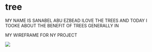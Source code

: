 # tree
MY NAME IS SANABEL ABU EZBEAD ILOVE THE TREES AND TODAY I TOOKE ABOUT THE BENEFIT OF TREES GENERALLY IN 

MY WIREFRAME FOR NY PROJECT

<img src="frame/wireframe">